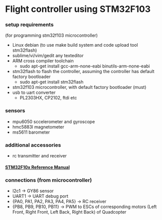 # Flight controller using STM32F103

### setup requirements
(for programming stm32f103 microcontroller)

* Linux debian (to use make build system and code upload tool stm32flash)
* sublime/vi/vim/gedit any texteditor
* ARM cross compiler toolchain
  * sudo apt-get install gcc-arm-none-eabi binutils-arm-none-eabi
* stm32flash to flash the controller, assuming the controller has default factory bootloader
  * sudo apt-get install stm32flash
* stm32f103 microcontroller, with default factory bootloader (must)
* usb to uart converter
  * PL2303HX, CP2102, ftdi etc

### sensors
 * mpu6050  sccelerometer and gyroscope
 * hmc5883l magnetometer
 * ms5611 barometer

### additional accessories
 * rc transmitter and receiver

#### [STM32F10x Reference Manual](https://www.st.com/resource/en/reference_manual/cd00171190-stm32f101xx-stm32f102xx-stm32f103xx-stm32f105xx-and-stm32f107xx-advanced-arm-based-32-bit-mcus-stmicroelectronics.pdf)

### connections (from microcontroller)
 * I2c1 -> GY86 sensor
 * UART1 -> UART debug port
 * {PA0, PA1, PA2, PA3, PA4, PA5} -> RC receiver
 * {PB8, PB9, PB10, PB11} -> PWM to ESCs of corresponding motors (Left Front, Right Front, Left Back, Right Back) of Quadcopter
